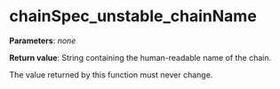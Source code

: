 # chainSpec_unstable_chainName

**Parameters**: *none*

**Return value**: String containing the human-readable name of the chain.

The value returned by this function must never change.
